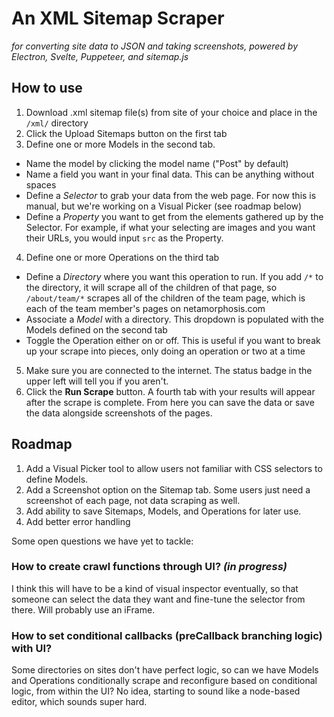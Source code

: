 # An XML Sitemap Scraper
*for converting site data to JSON and taking screenshots, powered by Electron, Svelte, Puppeteer, and sitemap.js*

## How to use
1. Download .xml sitemap file(s) from site of your choice and place in the `/xml/` directory
2. Click the Upload Sitemaps button on the first tab
3. Define one or more Models in the second tab.
  - Name the model by clicking the model name ("Post" by default)
  - Name a field you want in your final data. This can be anything without spaces
  - Define a *Selector* to grab your data from the web page. For now this is manual, but we're working on a Visual Picker (see roadmap below)
  - Define a *Property* you want to get from the elements gathered up by the Selector. For example, if what your selecting are images and you want their URLs, you would input `src` as the Property.
4. Define one or more Operations on the third tab
  - Define a *Directory* where you want this operation to run. If you add `/*` to the directory, it will scrape all of the children of that page, so `/about/team/*` scrapes all of the children of the team page, which is each of the team member's pages on netamorphosis.com
  - Associate a *Model* with a directory. This dropdown is populated with the Models defined on the second tab
  - Toggle the Operation either on or off. This is useful if you want to break up your scrape into pieces, only doing an operation or two at a time
5. Make sure you are connected to the internet. The status badge in the upper left will tell you if you aren't.
6. Click the **Run Scrape** button. A fourth tab with your results will appear after the scrape is complete. From here you can save the data or save the data alongside screenshots of the pages.

## Roadmap
1. Add a Visual Picker tool to allow users not familiar with CSS selectors to define Models.
2. Add a Screenshot option on the Sitemap tab. Some users just need a screenshot of each page, not data scraping as well.
3. Add ability to save Sitemaps, Models, and Operations for later use.
4. Add better error handling

Some open questions we have yet to tackle:

### How to create crawl functions through UI? *(in progress)*
I think this will have to be a kind of visual inspector eventually, so that someone can select the data they want and fine-tune the selector from there. Will probably use an iFrame.

### How to set conditional callbacks (preCallback branching logic) with UI?
Some directories on sites don't have perfect logic, so can we have Models and Operations conditionally scrape and reconfigure based on conditional logic, from within the UI? No idea, starting to sound like a node-based editor, which sounds super hard.